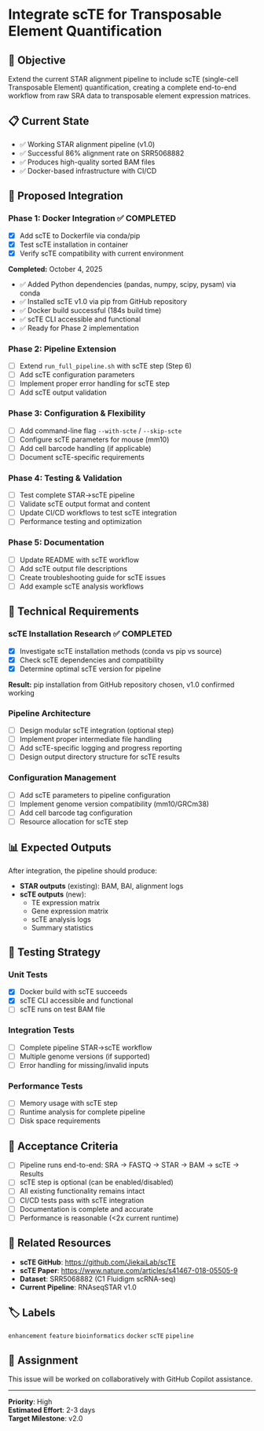 # Integrate scTE for Transposable Element Quantification

## 🎯 **Objective**
Extend the current STAR alignment pipeline to include scTE (single-cell Transposable Element) quantification, creating a complete end-to-end workflow from raw SRA data to transposable element expression matrices.

## 📋 **Current State**
- ✅ Working STAR alignment pipeline (v1.0)
- ✅ Successful 86% alignment rate on SRR5068882
- ✅ Produces high-quality sorted BAM files 
- ✅ Docker-based infrastructure with CI/CD

## 🚀 **Proposed Integration**

### Phase 1: Docker Integration ✅ COMPLETED
- [x] Add scTE to Dockerfile via conda/pip
- [x] Test scTE installation in container  
- [x] Verify scTE compatibility with current environment

**Completed:** October 4, 2025
- ✅ Added Python dependencies (pandas, numpy, scipy, pysam) via conda
- ✅ Installed scTE v1.0 via pip from GitHub repository
- ✅ Docker build successful (184s build time)
- ✅ scTE CLI accessible and functional
- ✅ Ready for Phase 2 implementation

### Phase 2: Pipeline Extension  
- [ ] Extend `run_full_pipeline.sh` with scTE step (Step 6)
- [ ] Add scTE configuration parameters
- [ ] Implement proper error handling for scTE step
- [ ] Add scTE output validation

### Phase 3: Configuration & Flexibility
- [ ] Add command-line flag `--with-scte` / `--skip-scte` 
- [ ] Configure scTE parameters for mouse (mm10)
- [ ] Add cell barcode handling (if applicable)
- [ ] Document scTE-specific requirements

### Phase 4: Testing & Validation
- [ ] Test complete STAR→scTE pipeline
- [ ] Validate scTE output format and content
- [ ] Update CI/CD workflows to test scTE integration
- [ ] Performance testing and optimization

### Phase 5: Documentation
- [ ] Update README with scTE workflow
- [ ] Add scTE output file descriptions
- [ ] Create troubleshooting guide for scTE issues
- [ ] Add example scTE analysis workflows

## 🔧 **Technical Requirements**

### scTE Installation Research ✅ COMPLETED
- [x] Investigate scTE installation methods (conda vs pip vs source)
- [x] Check scTE dependencies and compatibility
- [x] Determine optimal scTE version for pipeline

**Result:** pip installation from GitHub repository chosen, v1.0 confirmed working

### Pipeline Architecture  
- [ ] Design modular scTE integration (optional step)
- [ ] Implement proper intermediate file handling
- [ ] Add scTE-specific logging and progress reporting
- [ ] Design output directory structure for scTE results

### Configuration Management
- [ ] Add scTE parameters to pipeline configuration
- [ ] Implement genome version compatibility (mm10/GRCm38)
- [ ] Add cell barcode tag configuration
- [ ] Resource allocation for scTE step

## 📊 **Expected Outputs**

After integration, the pipeline should produce:
- **STAR outputs** (existing): BAM, BAI, alignment logs
- **scTE outputs** (new): 
  - TE expression matrix
  - Gene expression matrix  
  - scTE analysis logs
  - Summary statistics

## 🧪 **Testing Strategy**

### Unit Tests
- [x] Docker build with scTE succeeds
- [x] scTE CLI accessible and functional
- [ ] scTE runs on test BAM file

### Integration Tests  
- [ ] Complete pipeline STAR→scTE workflow
- [ ] Multiple genome versions (if supported)
- [ ] Error handling for missing/invalid inputs

### Performance Tests
- [ ] Memory usage with scTE step
- [ ] Runtime analysis for complete pipeline
- [ ] Disk space requirements

## 📝 **Acceptance Criteria**

- [ ] Pipeline runs end-to-end: SRA → FASTQ → STAR → BAM → scTE → Results
- [ ] scTE step is optional (can be enabled/disabled)
- [ ] All existing functionality remains intact
- [ ] CI/CD tests pass with scTE integration
- [ ] Documentation is complete and accurate
- [ ] Performance is reasonable (<2x current runtime)

## 🔗 **Related Resources**

- **scTE GitHub**: https://github.com/JiekaiLab/scTE
- **scTE Paper**: https://www.nature.com/articles/s41467-018-05505-9
- **Dataset**: SRR5068882 (C1 Fluidigm scRNA-seq)
- **Current Pipeline**: RNAseqSTAR v1.0

## 🏷️ **Labels**
`enhancement` `feature` `bioinformatics` `docker` `scTE` `pipeline`

## 👥 **Assignment**
This issue will be worked on collaboratively with GitHub Copilot assistance.

---

**Priority**: High  
**Estimated Effort**: 2-3 days  
**Target Milestone**: v2.0
